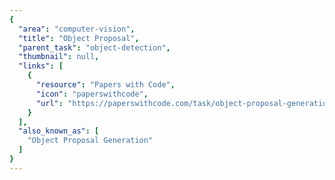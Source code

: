 ```yaml
---
{
  "area": "computer-vision",
  "title": "Object Proposal",
  "parent_task": "object-detection",
  "thumbnail": null,
  "links": [
    {
      "resource": "Papers with Code",
      "icon": "paperswithcode",
      "url": "https://paperswithcode.com/task/object-proposal-generation/codeless"
    }
  ],
  "also_known_as": [
    "Object Proposal Generation"
  ]
}
---
```


